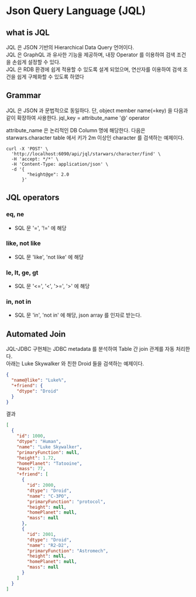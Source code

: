 # Json Query Language (JQL)

## what is JQL
JQL 은 JSON 기반의 Hierarchical Data Query 언어이다. <br>
JQL 은 GraphQL 과 유사한 기능을 제공하며, 내장 Operator 를 이용하여 검색 조건을 손쉽게 설정할 수 있다.<br>
JQL 은 RDB 환경에 쉽게 적용할 수 있도록 설계 되었으며, 연산자를 이용하여 검색 조건을 쉽게 구체화할 수 있도록 하였다<br>


## Grammar
JQL 은 JSON 과 문법적으로 동일하다. 단, object member name(=key) 을 다음과 같이 확장하여 사용한다.
jql_key = attribute_name '@' operator

attribute_name 은 논리적인 DB Column 명에 해당한다.
다음은 starwars.character table 에서 키가 2m 이상인 character 를 검색하는 예제이다.
```
curl -X 'POST' \
  'http://localhost:6090/api/jql/starwars/character/find' \
  -H 'accept: */*' \
  -H 'Content-Type: application/json' \
  -d '{
        "height@ge": 2.0
      }'
```

## JQL operators
### eq, ne
* SQL 문 '=', '!=' 에 해당
### like, not like
* SQL 문 'like', 'not like' 에 해당
### le, lt, ge, gt
* SQL 문 '<=', '<', '>=', '>' 에 해당
### in, not in
* SQL 문 'in', 'not in' 에 해당, json array 를 인자로 받는다. 


## Automated Join
JQL-JDBC 구현체는 JDBC metadata 를 분석하여 Table 간 join 관계를 자동 처리한다.<br>
아래는 Luke Skywalker 와 친한 Droid 들을 검색하는 예제이다.
```json
{
  "name@like": "Luke%",
  "+friend": {
    "dtype": "Droid"
  }
}
```
결과
```json
[
  {
    "id": 1000,
    "dtype": "Human",
    "name": "Luke Skywalker",
    "primaryFunction": null,
    "height": 1.72,
    "homePlanet": "Tatooine",
    "mass": 77,
    "+friend": [
      {
        "id": 2000,
        "dtype": "Droid",
        "name": "C-3PO",
        "primaryFunction": "protocol",
        "height": null,
        "homePlanet": null,
        "mass": null
      },
      {
        "id": 2001,
        "dtype": "Droid",
        "name": "R2-D2",
        "primaryFunction": "Astromech",
        "height": null,
        "homePlanet": null,
        "mass": null
      }
    ]
  }
]
```

